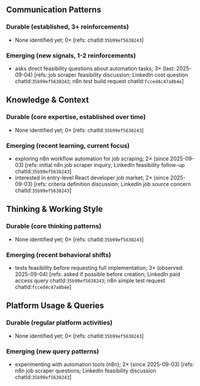 ## Communication Patterns
### Durable (established, 3+ reinforcements)
- None identified yet; 0× [refs: chatId:`35b99ef5638243`]

### Emerging (new signals, 1-2 reinforcements)
- asks direct feasibility questions about automation tasks; 3× (last: 2025-09-04) [refs: job scraper feasibility discussion; LinkedIn cost question chatId:`35b99ef5638243`; n8n test build request chatId:`fcced4c47a8b4e`]

## Knowledge & Context
### Durable (core expertise, established over time)
- None identified yet; 0× [refs: chatId:`35b99ef5638243`]

### Emerging (recent learning, current focus)
- exploring n8n workflow automation for job scraping; 2× (since 2025-09-03) [refs: initial n8n job scraper inquiry; LinkedIn feasibility follow-up chatId:`35b99ef5638243`]
- interested in entry-level React developer job market; 2× (since 2025-09-03) [refs: criteria definition discussion; LinkedIn job source concern chatId:`35b99ef5638243`]

## Thinking & Working Style
### Durable (core thinking patterns)
- None identified yet; 0× [refs: chatId:`35b99ef5638243`]

### Emerging (recent behavioral shifts)
- tests feasibility before requesting full implementation; 3× (observed: 2025-09-04) [refs: asked if possible before creation; LinkedIn paid access query chatId:`35b99ef5638243`; n8n simple test request chatId:`fcced4c47a8b4e`]

## Platform Usage & Queries
### Durable (regular platform activities)
- None identified yet; 0× [refs: chatId:`35b99ef5638243`]

### Emerging (new query patterns)
- experimenting with automation tools (n8n); 2× (since 2025-09-03) [refs: n8n job scraper questions; LinkedIn feasibility discussion chatId:`35b99ef5638243`]